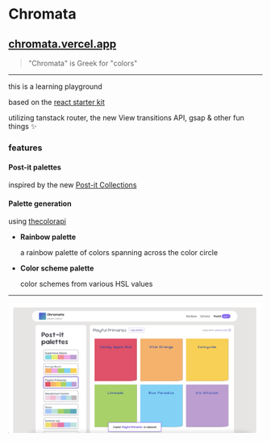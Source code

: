 # Chromata

## **[chromata.vercel.app](https://chromata.vercel.app/)**

> "Chromata" is Greek for "colors"

<hr/>

this is a learning playground

based on the [react starter kit](https://github.com/Mrtly/react-vite-starter)

utilizing tanstack router, the new View transitions API, gsap & other fun things ✨

### features

#### Post-it palettes

inspired by the new [Post-it Collections](https://www.post-it.com/3M/en_US/post-it/ideas/color/collections/)

#### Palette generation

using [thecolorapi](https://www.thecolorapi.com/)

- **Rainbow palette**

  a rainbow palette of colors spanning across the color circle

- **Color scheme palette**

  color schemes from various HSL values

<hr/>

<img width="500" src="./sshot.png" alt="app screenshot"/>
